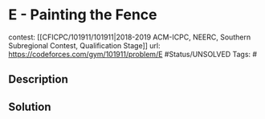 # E - Painting the Fence

contest: [[CFICPC/101911/101911|2018-2019 ACM-ICPC, NEERC, Southern Subregional Contest, Qualification Stage]]
url: https://codeforces.com/gym/101911/problem/E
#Status/UNSOLVED
Tags: #

## Description

## Solution

